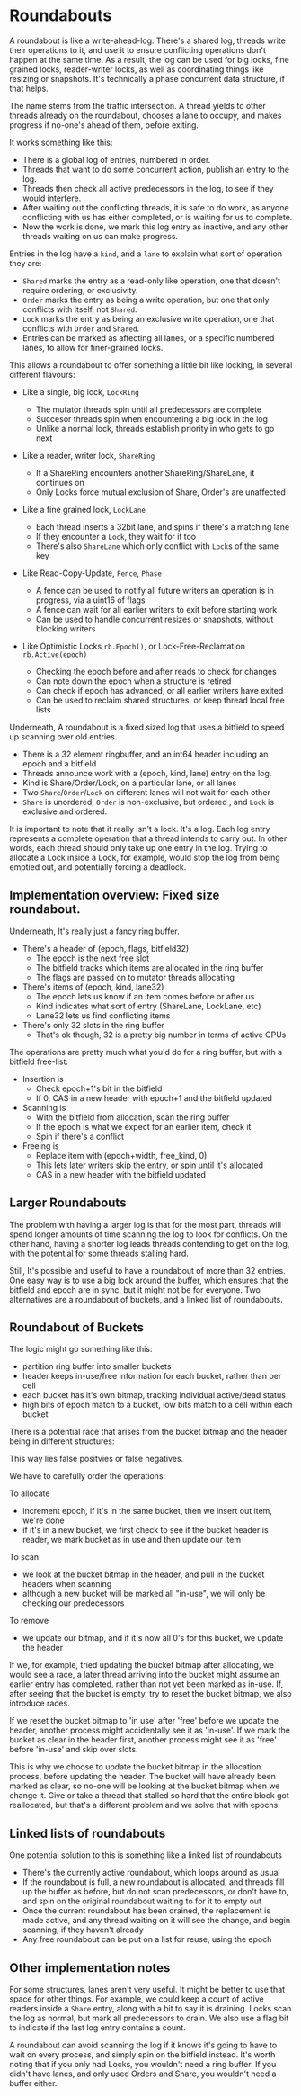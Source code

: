 # Roundabouts

A roundabout is like a write-ahead-log: There's a shared log, threads write their operations to it, and use it to ensure conflicting operations don't happen at the same time. As a result, the log can be used for big locks, fine grained locks, reader-writer locks, as well as coordinating things like resizing or snapshots. It's technically a phase concurrent data structure, if that helps.

The name stems from the traffic intersection. A thread yields to other threads already on the roundabout, chooses a lane to occupy, and makes progress if no-one's ahead of them, before exiting.


It works something like this:

- There is a global log of entries, numbered in order.
- Threads that want to do some concurrent action, publish an entry to the log.
- Threads then check all active predecessors in the log, to see if they would interfere.
- After waiting out the conflicting threads, it is safe to do work, as anyone conflicting with us has either completed, or is waiting for us to complete.
- Now the work is done, we mark this log entry as inactive, and any other threads waiting on us can make progress.

Entries in the log have a `kind`, and a `lane` to explain what sort of operation they are:

- `Shared` marks the entry as a read-only like operation, one that doesn't require ordering, or exclusivity.
- `Order` marks the entry as being a write operation, but one that only conflicts with itself, not `Shared`.
- `Lock` marks the entry as being an exclusive write operation, one that conflicts with `Order` and `Shared`.
- Entries can be marked as affecting all lanes, or a specific numbered lanes, to allow for finer-grained locks.

This allows a roundabout to offer something a little bit like locking, in several different flavours:

- Like a single, big lock, `LockRing`
	- The mutator threads spin until all predecessors are complete
	- Succesor threads spin when encountering a big lock in the log
    - Unlike a normal lock, threads establish priority in who gets to go next

- Like a reader, writer lock, `ShareRing`
    - If a ShareRing encounters another ShareRing/ShareLane, it continues on
	- Only Locks force mutual exclusion of Share, Order's are unaffected

- Like a fine grained lock, `LockLane`
	- Each thread inserts a 32bit lane, and spins if there's a matching lane
    - If they encounter a `Lock`, they wait for it too
    - There's also `ShareLane` which only conflict with `Lock`s of the same key

- Like Read-Copy-Update, `Fence`, `Phase`
    - A fence can be used to notify all future writers an operation is in progress, via a uint16 of flags
    - A fence can wait for all earlier writers to exit before starting work
    - Can be used to handle concurrent resizes or snapshots, without blocking writers

- Like Optimistic Locks `rb.Epoch()`, or Lock-Free-Reclamation `rb.Active(epoch)`
    - Checking the epoch before and after reads to check for changes
    - Can note down the epoch when a structure is retired
    - Can check if epoch has advanced, or all earlier writers have exited
    - Can be used to reclaim shared structures, or keep thread local free lists

Underneath, A roundabout is a fixed sized log that uses a bitfield to speed up scanning over old entries.

- There is a 32 element ringbuffer, and an int64 header including an epoch and a bitfield
- Threads announce work with a (epoch, kind, lane) entry on the log.
- Kind is Share/Order/Lock, on a particular lane, or all lanes
- Two `Share`/`Order`/`Lock` on different lanes will not wait for each other
- `Share` is unordered, `Order` is non-exclusive, but ordered , and `Lock` is exclusive and ordered.

It is important to note that it really isn't a lock. It's a log.  Each log entry represents a complete operation that a thread intends to carry out. In other words, each thread should only take up one entry in the log. Trying to allocate a Lock inside a Lock, for example, would stop the log from being emptied out, and potentially forcing
a deadlock.

## Implementation overview: Fixed size roundabout.

Underneath, It's really just a fancy ring buffer.

- There's a header of (epoch, flags, bitfield32)
	- The epoch is the next free slot
	- The bitfield tracks which items are allocated in the ring buffer
	- The flags are passed on to mutator threads allocating
- There's items of (epoch, kind, lane32)
	- The epoch lets us know if an item comes before or after us
	- Kind indicates what sort of entry (ShareLane, LockLane, etc)
	- Lane32 lets us find conflicting items
- There's only 32 slots in the ring buffer
    - That's ok though, 32 is a pretty big number in terms of active CPUs


The operations are pretty much what you'd do for a ring buffer, but
with a bitfield free-list:

- Insertion is
	- Check epoch+1's bit in the bitfield
	- If 0, CAS in a new header with epoch+1 and the bitfield updated
- Scanning is
	- With the bitfield from allocation, scan the ring buffer
	- If the epoch is what we expect for an earlier item, check it
	- Spin if there's a conflict
- Freeing is
	- Replace item with (epoch+width, free_kind, 0)
	- This lets later writers skip the entry, or spin until it's allocated
	- CAS in a new header with the bitfield updated

## Larger Roundabouts

The problem with having a larger log is that for the most part, threads will spend longer amounts of time
scanning the log to look for conflicts. On the other hand, having a shorter log leads threads contending to
get on the log, with the potential for some threads stalling hard.

Still, It's possible and useful to have a roundabout of more than 32 entries. One easy way is to use a big lock around the buffer, which ensures that the bitfield and epoch are in sync, but it might not be for everyone. Two alternatives are a roundabout of buckets, and a linked list of roundabouts.


## Roundabout of Buckets

The logic might go something like this:

- partition ring buffer into smaller buckets
- header keeps in-use/free information for each bucket, rather than per cell
- each bucket has it's own bitmap, tracking individual active/dead status
- high bits of epoch match to a bucket, low bits match to a cell within each bucket

There is a potential race that arises from the bucket bitmap and the header being in different structures:

This way lies false positvies or false negatives.

We have to carefully order the operations:

To allocate
- increment epoch, if it's in the same bucket, then we insert out item, we're done
- if it's in a new bucket, we first check to see if the bucket header is reader,  we mark bucket as in use
and then update our item

To scan
- we look at the bucket bitmap in the header, and pull in the bucket headers when scanning
- although a new bucket will be marked all "in-use", we will only be checking our predecessors

To remove
- we update our bitmap, and if it's now all 0's for this bucket, we update the header

If we, for example, tried updating the bucket bitmap after allocating, we would see a race, a later thread arriving into the bucket might assume an earlier entry has completed, rather than not yet been marked as in-use. If, after seeing that the bucket is empty, try to reset the bucket bitmap, we also introduce races.

If we reset the bucket bitmap to 'in use' after 'free' before we update the header, another process might accidentally see it as 'in-use'. If we mark the bucket as clear in the header first, another process might see it as 'free' before 'in-use' and skip over slots.

This is why we choose to update the bucket bitmap in the allocation process, before updating the header. The bucket will have already been marked as clear, so no-one will be looking at the bucket bitmap when we change it. Give or take a thread that stalled so hard that the entire block got reallocated, but that's a different problem and we solve that with epochs.


## Linked lists of roundabouts

One potential solution to this is something like a linked list of roundabouts

- There's the currently active roundabout, which loops around as usual
- If the roundabout is full, a new roundabout is allocated, and threads fill up the buffer as before, but
  do not scan predecessors, or don't have to, and spin on the original roundabout waiting to for it to empty out
- Once the current roundabout has been drained, the replacement is made active, and any thread waiting on it will see the change, and begin scanning, if they haven't already
- Any free roundabout can be put on a list for reuse, using the epoch

## Other implementation notes

For some structures, lanes aren't very useful. It might be better to use that space for other things. For example, we could keep a count of active readers inside a `Share` entry, along with a bit to say it is draining. Locks scan the log as normal, but mark all predecessors to drain. We also use a flag bit to indicate if the last log entry contains a count.

A roundabout can avoid scanning the log if it knows it's going to have to wait on every process, and simply spin on the bitfield instead. It's worth noting that if you only had Locks, you wouldn't need a ring buffer. If you didn't have lanes, and only used Orders and Share, you wouldn't need a buffer either.



